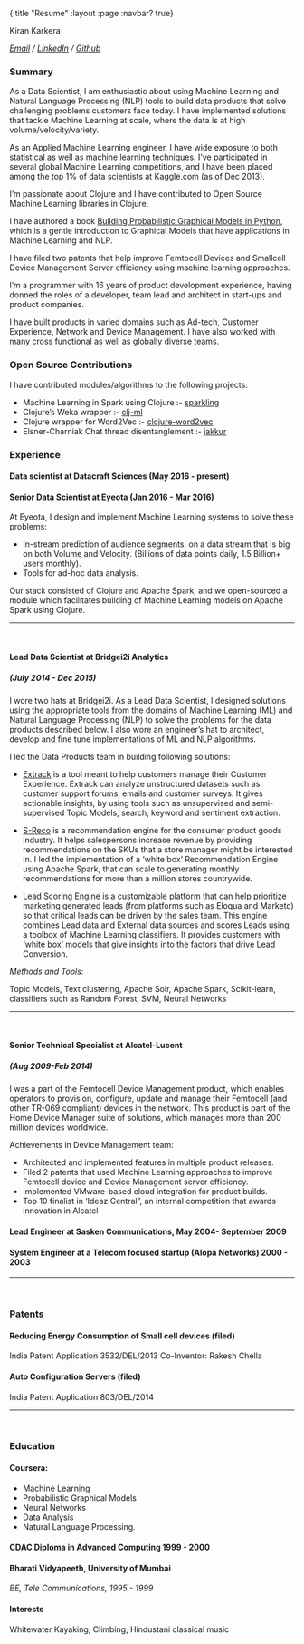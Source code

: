 {:title "Resume"
 :layout :page
 :navbar? true}

Kiran Karkera

_[Email](mailto://kiran.karkera@gmail.com) / [LinkedIn](http://sg.linkedin.com/in/karkerakiran) / [Github](http://github.com/shark8me)_

### Summary

As a Data Scientist, I am enthusiastic about using Machine Learning and Natural Language Processing (NLP) tools to build data products that solve challenging problems customers face today. I have implemented solutions that tackle Machine Learning at scale, where the data is at high volume/velocity/variety.

As an Applied Machine Learning engineer, I have wide exposure to both statistical as well as machine learning techniques.  I’ve participated in several global Machine Learning competitions, and I have been placed among the top 1% of data scientists at Kaggle.com (as of Dec 2013).

I’m passionate about Clojure and I have contributed to Open Source Machine Learning libraries in Clojure.

I have authored a book [Building Probabilistic Graphical Models in Python](https://www.packtpub.com/big-data-and-business-intelligence/building-probabilistic-graphical-models-python), which is a gentle introduction to  Graphical Models that have applications in Machine Learning and NLP.

I have filed two patents that help improve Femtocell Devices and Smallcell Device Management Server efficiency using machine learning approaches.

I’m a programmer with 16 years of product development experience, having donned the roles of a developer, team lead and architect in start-ups and product companies.

I have built products in varied domains such as Ad-tech, Customer Experience, Network and Device Management. I have also worked with many cross functional as well as globally diverse teams.


### Open Source Contributions

I have contributed modules/algorithms to the following projects:

* Machine Learning in Spark using Clojure :- [sparkling](https://github.com/gorillalabs/sparkling/)
* Clojure’s Weka wrapper :-  [clj-ml](https://github.com/gorillalabs/sparkling/)
* Clojure wrapper for Word2Vec :- [clojure-word2vec](https://github.com/Bridgei2i/clojure-word2vec)
* Elsner-Charniak Chat thread disentanglement :- [jakkur](https://github.com/Bridgei2i/clojure-word2vec)

### Experience

#### Data scientist at Datacraft Sciences (May 2016 - present)


#### Senior Data Scientist at Eyeota (Jan 2016 - Mar 2016)

At Eyeota, I design and implement Machine Learning systems to solve these problems:

* In-stream prediction of audience segments, on a data stream that is big on both Volume and Velocity. (Billions of data points daily, 1.5 Billion+ users monthly).
* Tools for ad-hoc data analysis.

Our stack consisted of Clojure and Apache Spark, and we open-sourced a module which facilitates building of Machine Learning models on Apache Spark using Clojure.

* * *
<br/>

#### Lead Data Scientist at Bridgei2i Analytics

##### (July 2014 - Dec 2015)

I wore two hats at Bridgei2i. As a Lead Data Scientist, I designed solutions using the appropriate tools from the domains of Machine Learning (ML) and Natural Language Processing (NLP) to solve the problems for the data products described below. I also wore an engineer’s hat to architect, develop and fine tune implementations of ML and NLP algorithms.

I led the Data Products team in building following solutions:

* [Extrack](http://www.bridgei2i.com/extrack) is a tool meant to help customers manage their Customer Experience. Extrack can analyze unstructured datasets such as customer support forums, emails and customer surveys. It gives actionable insights, by using tools such as unsupervised and semi-supervised Topic Models, search, keyword and sentiment extraction.

* [S-Reco](http://www.bridgei2i.com/s-reco) is a recommendation engine for the consumer product goods industry. It helps salespersons increase revenue by providing recommendations on the SKUs that a store manager might be interested in. I led the implementation of a ‘white box’ Recommendation Engine using Apache Spark, that can scale to generating monthly recommendations for more than a million stores countrywide.

* Lead Scoring Engine is a customizable platform that can help prioritize marketing generated leads (from platforms such as Eloqua and Marketo) so that critical leads can be driven by the sales team. This engine combines Lead data and External data sources and scores Leads using a toolbox of Machine Learning classifiers. It provides customers with ‘white box’ models that give insights into the factors that drive Lead Conversion.

_Methods and Tools:_

Topic Models, Text clustering, Apache Solr, Apache Spark, Scikit-learn, classifiers such as Random Forest, SVM, Neural Networks

* * *
<br/>

#### Senior Technical Specialist at Alcatel-Lucent

##### (Aug 2009-Feb 2014)

I was a part of the Femtocell Device Management product, which enables operators to provision, configure, update and manage their Femtocell (and other TR-069 compliant) devices in the network. This product is part of the Home Device Manager suite of solutions, which manages more than 200 million devices worldwide.

Achievements in Device Management team:

* Architected and implemented features in multiple product releases.
* Filed 2 patents that used Machine Learning approaches to improve Femtocell device and Device Management server efficiency.
* Implemented VMware-based cloud integration for product builds.
* Top 10 finalist in ‘Ideaz Central”, an internal competition that awards innovation in Alcatel

#### Lead Engineer at Sasken Communications, May 2004- September 2009

#### System Engineer at a Telecom focused startup (Alopa Networks)  2000 - 2003
* * *
<br/>

### Patents

#### Reducing Energy Consumption of Small cell devices (filed)
India Patent Application 3532/DEL/2013
Co-Inventor: Rakesh Chella

#### Auto Configuration Servers (filed)
India Patent Application 803/DEL/2014


* * *
<br/>

### Education

#### Coursera:

* Machine Learning
* Probabilistic Graphical Models
* Neural Networks
* Data Analysis
* Natural Language Processing.

#### CDAC Diploma in Advanced Computing  1999 - 2000

#### Bharati Vidyapeeth, University of Mumbai
_BE, Tele Communications, 1995 - 1999_

#### Interests

Whitewater Kayaking, Climbing, Hindustani classical music


